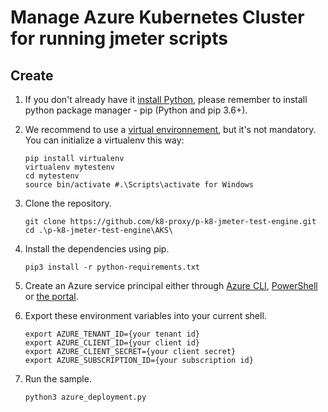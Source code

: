 # Manage Azure Kubernetes Cluster for running jmeter scripts

## Create 

1. If you don't already have it [install Python](https://www.python.org/downloads/), please remember to install python package manager - pip (Python and pip 3.6+).

1. We recommend to use a [virtual environnement](https://docs.python.org/3/tutorial/venv.html), but it's not mandatory. You can initialize a virtualenv this way:

    ```
    pip install virtualenv
    virtualenv mytestenv
    cd mytestenv
    source bin/activate #.\Scripts\activate for Windows
    ```

1. Clone the repository.

    ```
    git clone https://github.com/k8-proxy/p-k8-jmeter-test-engine.git
	cd .\p-k8-jmeter-test-engine\AKS\
    ```

1. Install the dependencies using pip.

    ```
    pip3 install -r python-requirements.txt
    ```

1. Create an Azure service principal either through
[Azure CLI](https://azure.microsoft.com/documentation/articles/resource-group-authenticate-service-principal-cli/),
[PowerShell](https://azure.microsoft.com/documentation/articles/resource-group-authenticate-service-principal/)
or [the portal](https://azure.microsoft.com/documentation/articles/resource-group-create-service-principal-portal/).

1. Export these environment variables into your current shell. 

    ```
    export AZURE_TENANT_ID={your tenant id}
    export AZURE_CLIENT_ID={your client id}
    export AZURE_CLIENT_SECRET={your client secret}
    export AZURE_SUBSCRIPTION_ID={your subscription id}
    ```

1. Run the sample.

    ```
    python3 azure_deployment.py
    ```

